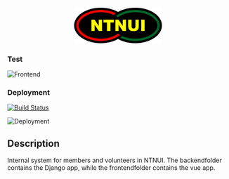 <p align="center">
<img width="200" src="backend/ntnui/media/logo/ntnui.svg" />
</p>

### Test
![Frontend](https://github.com/NTNUI/membership-system/workflows/Frontend/badge.svg)

### Deployment
[![Build Status](https://dev.azure.com/ntnui/Membership-system/_apis/build/status/Membership-system?branchName=dev)](https://dev.azure.com/ntnui/Membership-system/_build/latest?definitionId=2&branchName=dev)

![Deployment](https://vsrm.dev.azure.com/ntnui/_apis/public/Release/badge/08f8ecbc-702e-434d-ba2d-ef1e7f9d652b/2/2)

## Description

Internal system for members and volunteers in NTNUI. The backendfolder contains the Django app, while the frontendfolder contains the vue app.
 
